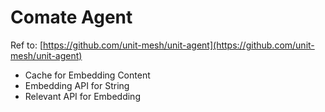 # Comate Agent

Ref to: [https://github.com/unit-mesh/unit-agent](https://github.com/unit-mesh/unit-agent)

- Cache for Embedding Content
- Embedding API for String
- Relevant API for Embedding

